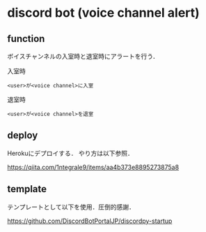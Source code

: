 # discord bot (voice channel alert)
## function
ボイスチャンネルの入室時と退室時にアラートを行う．

入室時
```
<user>が<voice channel>に入室
```

退室時
```
<user>が<voice channel>を退室
```

## deploy
Herokuにデプロイする．
やり方は以下参照．

https://qiita.com/1ntegrale9/items/aa4b373e8895273875a8

## template
テンプレートとして以下を使用．圧倒的感謝．

https://github.com/DiscordBotPortalJP/discordpy-startup